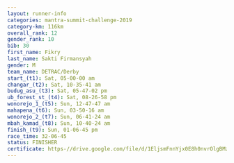 ```yaml
---
layout: runner-info 
categories: mantra-summit-challenge-2019 
category-km: 116km 
overall_rank: 12
gender_rank: 10
bib: 30
first_name: Fikry
last_name: Sakti Firmansyah
gender: M
team_name: DETRAC/Derby
start_(t1): Sat, 05-00-00 am
changar_(t2): Sat, 10-35-41 am
budug_asu_(t3): Sat, 05-47-02 pm
ub_forest_st_(t4): Sat, 08-26-58 pm
wonorejo_1_(t5): Sun, 12-47-47 am
mahapena_(t6): Sun, 03-50-16 am
wonorejo_2_(t7): Sun, 06-41-24 am
mbah_kamad_(t8): Sun, 10-40-24 am
finish_(t9): Sun, 01-06-45 pm
race_time: 32-06-45
status: FINISHER
certificate: https-//drive.google.com/file/d/1EljsmFnnYjx0E8h0nvrOlgBMzIrQj5yf/view?usp=sharing
---
```

